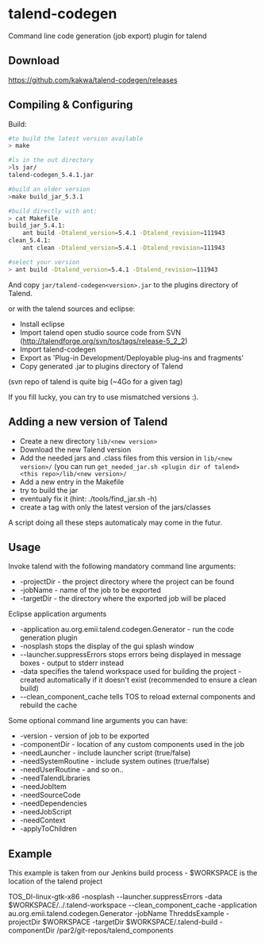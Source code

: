 talend-codegen
==============

Command line code generation (job export) plugin for talend

Download
--------

https://github.com/kakwa/talend-codegen/releases

Compiling & Configuring
-----------------------

Build:

```bash
#to build the latest version available
> make

#ls in the out directory
>ls jar/
talend-codegen_5.4.1.jar

#build an older version
>make build_jar_5.3.1

#build directly with ant:
> cat Makefile
build_jar_5.4.1:
    ant build -Dtalend_version=5.4.1 -Dtalend_revision=111943
clean_5.4.1:
    ant clean -Dtalend_version=5.4.1 -Dtalend_revision=111943

#select your version
> ant build -Dtalend_version=5.4.1 -Dtalend_revision=111943
```

And copy `jar/talend-codegen<version>.jar` to the plugins directory of Talend.

or with the talend sources and eclipse:

 * Install eclipse
 * Import talend open studio source code from SVN (http://talendforge.org/svn/tos/tags/release-5_2_2)
 * Import talend-codegen
 * Export as 'Plug-in Development/Deployable plug-ins and fragments'
 * Copy generated .jar to plugins directory of Talend

(svn repo of talend is quite big (~4Go for a given tag)

If you fill lucky, you can try to use mismatched versions :).

Adding a new version of Talend
------------------------------

* Create a new directory `lib/<new version>`
* Download the new Talend version 
* Add the needed jars and .class files from this version in `lib/<new version>/` (you can run `get_needed_jar.sh <plugin dir of talend> <this repo>/lib/<new version>/`
* Add a new entry in the Makefile
* try to build the jar
* eventualy fix it (hint: ./tools/find_jar.sh -h)
* create a tag with only the latest version of the jars/classes

A script doing all these steps automaticaly may come in the futur.

Usage
-----

Invoke talend with the following mandatory command line arguments:
 * -projectDir - the project directory where the project can be found
 * -jobName - name of the job to be exported
 * -targetDir - the directory where the exported job will be placed

Eclipse application arguments
 * -application au.org.emii.talend.codegen.Generator - run the code generation plugin 
 * -nosplash stops the display of the gui splash window
 * --launcher.suppressErrors stops errors being displayed in message boxes - output to stderr instead
 * -data specifies the talend workspace used for building the project - created automatically if it doesn't exist (recommended to ensure a clean build)
 * --clean_component_cache tells TOS to reload external components and rebuild the cache
 
Some optional command line arguments you can have:
 * -version - version of job to be exported
 * -componentDir - location of any custom components used in the job
 * -needLauncher - include launcher script (true/false)
 * -needSystemRoutine - include system outines (true/false)
 * -needUserRoutine - and so on..
 * -needTalendLibraries
 * -needJobItem
 * -needSourceCode
 * -needDependencies
 * -needJobScript
 * -needContext
 * -applyToChildren

Example
-------

This example is taken from our Jenkins build process - $WORKSPACE is the location of the talend project

TOS_DI-linux-gtk-x86 -nosplash --launcher.suppressErrors -data $WORKSPACE/../.talend-workspace --clean_component_cache -application au.org.emii.talend.codegen.Generator -jobName ThreddsExample -projectDir $WORKSPACE -targetDir $WORKSPACE/.talend-build -componentDir /par2/git-repos/talend_components 
 
